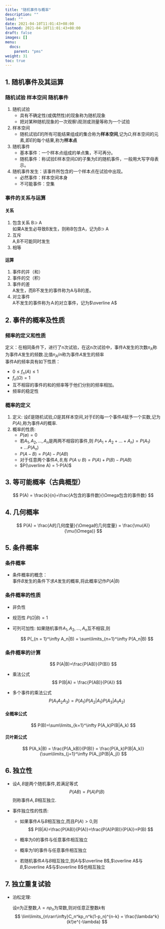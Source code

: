```yaml
---
title: "随机事件与概率"
description: ""
lead: ""
date: 2021-04-10T11:01:43+08:00
lastmod: 2021-04-10T11:01:43+08:00
draft: false
images: []
menu: 
  docs:
    parent: "pms"
weight: 31
toc: true
---
```


## 1. 随机事件及其运算

### 随机试验 样本空间 随机事件

1. 随机试验
   + 具有不确定性(或偶然性)的现象称为随机现象
   + 把对某种随机现象的一次观察\观测或测量等称为一个试验
2. 样本空间
   + 随机试验$E​$的所有可能结果组成的集合称为**样本空间**,记为$\Omega​$,样本空间的元素,即$E​$的每个结果,称为**样本点**
3. 随机事件
   + 基本事件：一个样本点组成的单点集，不可再分。
   + 随机事件：称试验E样本空间$\Omega$的子集为E的随机事件，一般用大写字母表示。
4. 随机事件发生：该事件所包含的一个样本点在试验中出现。
    + 必然事件：样本空间本身
    + 不可能事件：空集

### 事件的关系与运算

#### 关系

1. 包含关系 B$\supset$ A  
    如果A发生必导致B发生，则称B包含A，记为B$\supset$ A
2. 互斥  
   A,B不可能同时发生
3. 相等

#### 运算

1. 事件的并（和）
2. 事件的交（积）
3. 事件的差  
   A发生，而B不发生的事件称为A与B的差。
4. 对立事件  
   A不发生的事件称为Ａ的对立事件，记为$\overline A​$

## 2. 事件的概率及性质

### 频率的定义和性质

定义：在相同条件下，进行了n次试验，在这n次试验中，事件A发生的次数$n_A$称为事件$A$发生的频数.比值$n_A/n$称为事件$A​$发生的频率  
事件A的频率具有如下性质：

+ $0\leq f_n(A)\leq 1​$
+ $f_n(\Omega) = 1​$
+ 互不相容的事件的和的频率等于他们分别的频率相加。  
+ 频率的稳定性

### 概率的定义

1. 定义: 设$E$是随机试验,$\Omega$是其样本空间,对于$E$的每一个事件$A$赋予一个实数,记为$P(A)$,称为事件$A$的概率.
2. 概率的性质:
   + $P(\emptyset) = 0$
   + 若$A_1,A_2,...,A_n​$是两两不相容的事件,则
     $P(A_1+A_2+...+A_n)=P(A_1)+...P(A_n)$
   + $P(A-B)=P(A)-P(AB)$
   + 对于任意两个事件$A,B​$,有
     $P(A\cup B)=P(A)+P(B)-P(AB)$
   + $P(\overline A) = 1-P(A)$

## 3. 等可能概率（古典概型）

$$
P(A) = \frac{k}{n}=\frac{A包含的事件数}{\Omega包含的事件数}
$$

## 4. 几何概率

$$
P(A) = \frac{A的几何度量}{\Omega的几何度量} = \frac{\mu(A)}{\mu(\Omega)}
$$

## 5. 条件概率

### 条件概率

+ 条件概率的概念：  
  事件$B$发生的条件下求$A$发生的概率,将此概率记作$P(A|B)$

### 条件概率的性质

+ 非负性
+ 规范性
  $P(\Omega|B) = 1$
+ 可列可加性: 如果随机事件$A_1,A_2,...,A_n​$互不相容,则

  $$
  P(_{n = 1}^\infty A_n|B) = \sum\limits_{n=1}^\infty P(A_n|B)
  $$

### 条件概率的计算

$$
P(A|B)=\frac{P(AB)}{P(B)}
$$

+ 乘法公式
  $$
  P(B|A) = \frac{P(AB)}{P(A)}
  $$

+ 多个事件的乘法公式
  $$
  P(A_1A_2A_3) = P(A_1)P(A_2|A_1)P(A_3|A_1A_2)
  $$

#### 全概率公式

$$
P(B)=\sum\limits_{k=1}^\infty P(A_k)P(B|A_k)
$$

#### 贝叶斯公式

$$
P(A_k|B) = \frac{P(A_kB)}{P(B)} = \frac{P(A_k)P(B|A_k)}{\sum\limits_{j=1}^\infty P(A_j)P(B|A_j)}
$$

## 6. 独立性

+ 设$A,B$是两个随机事件,若满足等式
  $$
  P(AB)=P(A)P(B)
  $$
  则称事件$A,B$相互独立.

+ 事件独立性的性质:

  + 如果事件$A$与$B$相互独立,而且$P(A)>0$,则
    $$
    P(B|A)=\frac{P(AB)}{P(A)}=\frac{P(A)P(B)}{P(A)}=P(B)
    $$

  + 概率为0的事件与任意事件相互独立
  + 概率为1的事件与任意事件相互独立
  + 若随机事件$A$与$B$相互独立,则$A$与$\overline B$,$\overline A$与$B$,$\overline A$与$\overline B$也相互独立

## 7. 独立重复试验

+ 泊松定理:

  设$n$为正整数,$\lambda = np_n$为常数,则对任意正整数$k$有
  $$
  \lim\limits_{n\rarr\infty}C_n^kp_n^k(1-p_n)^{n-k} = \frac{\lambda^k}{k!}e^{-\lambda}
  $$
  